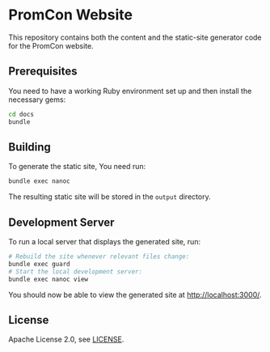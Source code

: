 # PromCon Website

This repository contains both the content and the static-site generator code for the
PromCon website.

## Prerequisites

You need to have a working Ruby environment set up and then install the
necessary gems:

```bash
cd docs
bundle
```

## Building

To generate the static site, You need run:

```bash
bundle exec nanoc
```

The resulting static site will be stored in the `output` directory.

## Development Server

To run a local server that displays the generated site, run:

```bash
# Rebuild the site whenever relevant files change:
bundle exec guard
# Start the local development server:
bundle exec nanoc view
```

You should now be able to view the generated site at
[http://localhost:3000/](http://localhost:3000).

## License

Apache License 2.0, see [LICENSE](LICENSE).
